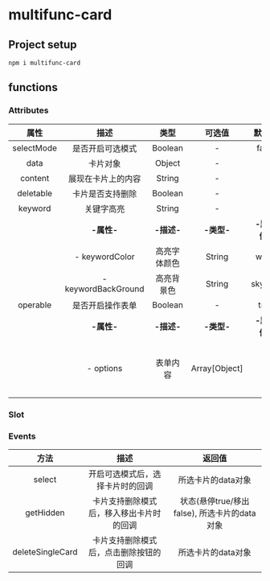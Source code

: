 # multifunc-card

## Project setup
```
npm i multifunc-card
```
## functions

### Attributes
| 属性 | 描述 | 类型 | 可选值 | 默认值 | 例子
| :--: | :--: | :--: | :--: | :--: | :--: |
| selectMode | 是否开启可选模式 | Boolean | - | false | - |
| data | 卡片对象 | Object | - | - | - |
| content | 展现在卡片上的内容 | String | - | - | - |
| deletable | 卡片是否支持删除 | Boolean | - | - | - |
| keyword | 关键字高亮 | String | - | - | - |
|  | **-属性-** | **-描述-** | **-类型-** | **-默认值-** | - |
|  | - keywordColor | 高亮字体颜色 | String | white |  - |
|  | - keywordBackGround | 高亮背景色 | String | skyblue | - |
| operable | 是否开启操作表单 | Boolean | - | true | - |
|  | **-属性-** | **-描述-** | **-类型-** | **-默认值-** | - |
|  | - options | 表单内容 | Array[Object] | [] | [{key: 'edit', title: '编辑'}] |

### Slot

### Events
| 方法 | 描述 | 返回值 |
| :--: | :--: | :--: |
| select | 开启可选模式后，选择卡片时的回调 | 所选卡片的data对象 |
| getHidden | 卡片支持删除模式后，移入移出卡片时的回调 | 状态(悬停true/移出false), 所选卡片的data对象 |
| deleteSingleCard | 卡片支持删除模式后，点击删除按钮的回调 | 所选卡片的data对象 |
